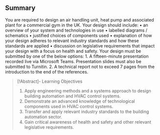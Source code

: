 
## Summary

You are required to design an air handling unit, heat pump and associated plant for a  commercial gym in the UK. Your design should include:  • an overview of your system and technologies in use  • labelled diagrams / schematics  • justified choices of components used  • explanation of how your design adheres to relevant industry standards and how  these standards are applied  • discussion on legislative requirements that impact your design with a focus on  health and safety.  Your design must be submitted by one of the below options:  1. A fifteen-minute presentation recorded live via Microsoft Teams. Presentation  slides must also be submitted to Turnitin.  2. A technical report not to exceed 7 pages from the introduction to the end of the  references.

> [!Abstract]- Learning Objectives
> 1. Apply engineering methods and a systems approach to design building  automation and HVAC control systems.  
> 2. Demonstrate an advanced knowledge of technological components used in  HVAC control systems.  
> 3. Transfer and apply relevant industry standards to the building automation  sector.  
> 4. Gain critical awareness of health and safety and other relevant legislative  requirements.



